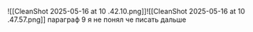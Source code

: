 ![[CleanShot 2025-05-16 at 10 .42.10.png]]![[CleanShot 2025-05-16 at 10 .47.57.png]]
параграф 9 я не понял че писать дальше